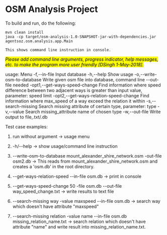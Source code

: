 # OSM Analysis Project

To build and run, do the following:

```
mvn clean install
java -cp target/osm-analysis-1.0-SNAPSHOT-jar-with-dependencies.jar agentsoz.osm.analysis.app.Main 

This shows command line instruction in console.

```
<mark>*Please add command line arguments, progress indicator, help messages, etc. to make the program more user friendly [DSingh 1-May-2018].*</mark>

usage: Menu
 -f,--in-file <arg>                       Input database
 -h,--help                                Show usage
 -o,--write-osm-to-database <arg>         Write given osm file into
                                          database, command line
                                          --out-file needed
 -opt1,--get-ways-speed-change <arg>      Find information where speed
                                          difference between two adjacent
                                          ways is greater than input
                                          value, parameter: speed limit
 -opt2,--get-ways-relation-speed-change   Find information where max_speed
                                          of a way exceed the relation it
                                          within
 -s,--search-missing <arg>                Search missing attribute of
                                          certain type, parameter: type
 -v,--value <arg>                         Search missing_attribute name of
                                          chosen type
 -w,--out-file <arg>                      Write output to file,.txt/.db

Test case examples:
1. run without argument -> usage menu

2. -h/--help -> show usage/command line instruction

3. --write-osm-to-database mount_alexander_shire_network.osm -out-file osm2.db -> This reads from mount_alexander_shire_network.osm and creates a 'osm.db' in the root directory.

4. --get-ways-relation-speed --in-file osm.db -> print in console

5. --get-ways-speed-change 50 -file osm.db --out-file way_speed_change.txt  -> write results to text file

6. --search-missing way -value maxspeed --in-file osm.db  ->  search way which doesn't have attribute "maxspeed"

7. --search-missing relation -value name --in-file osm.db missing_relation_name.txt -> search relation which doesn't have attribute "name" and write result into missing_relation_name.txt.

